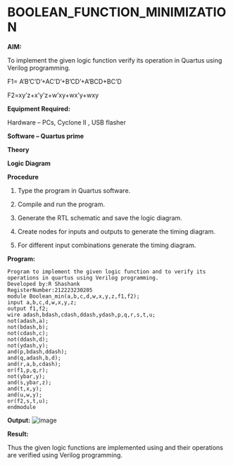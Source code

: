 # BOOLEAN_FUNCTION_MINIMIZATION

**AIM:**

To implement the given logic function verify its operation in Quartus using Verilog programming.

F1= A’B’C’D’+AC’D’+B’CD’+A’BCD+BC’D 

F2=xy’z+x’y’z+w’xy+wx’y+wxy

**Equipment Required:**

Hardware – PCs, Cyclone II , USB flasher

**Software – Quartus prime**

**Theory**

**Logic Diagram**

**Procedure**

1.	Type the program in Quartus software.

2.	Compile and run the program.

3.	Generate the RTL schematic and save the logic diagram.

4.	Create nodes for inputs and outputs to generate the timing diagram.

5.	For different input combinations generate the timing diagram.


**Program:**
```
Program to implement the given logic function and to verify its operations in quartus using Verilog programming. 
Developed by:R Shashank
RegisterNumber:212223230205
module Boolean_min(a,b,c,d,w,x,y,z,f1,f2);
input a,b,c,d,w,x,y,z;
output f1,f2;
wire adash,bdash,cdash,ddash,ydash,p,q,r,s,t,u;
not(adash,a);
not(bdash,b);
not(cdash,c);
not(ddash,d);
not(ydash,y);
and(p,bdash,ddash);
and(q,adash,b,d);
and(r,a,b,cdash);
or(f1,p,q,r);
not(ybar,y);
and(s,ybar,z);
and(t,x,y);
and(u,w,y);
or(f2,s,t,u);
endmodule
```


**Output:**
![image](https://github.com/Shashank2006offl/BOOLEAN_FUNCTION_MINIMIZATION/assets/147140026/54f30a8b-3ab2-43f4-b1f6-46fcf890a4f3)

**Result:**

Thus the given logic functions are implemented using and their operations are verified using Verilog programming.

